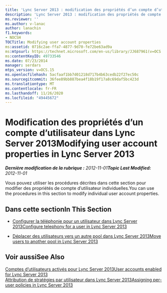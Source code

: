 ```yaml
---
title: 'Lync Server 2013 : modification des propriétés d’un compte d’utilisateur'
description: 'Lync Server 2013 : modification des propriétés de compte d’utilisateur.'
ms.reviewer: ''
ms.author: v-lanac
author: lanachin
f1.keywords:
- NOCSH
TOCTitle: Modifying user account properties
ms:assetid: 0716c2ae-ffa7-4877-9d70-fe72be63ad9a
ms:mtpsurl: https://technet.microsoft.com/en-us/library/JJ687961(v=OCS.15)
ms:contentKeyID: 49733546
ms.date: 07/23/2014
manager: serdars
mtps_version: v=OCS.15
ms.openlocfilehash: 5acfaaf1bb7d01218d717b4b63cedb22f27ec50c
ms.sourcegitcommit: 36fee89bb887bea4f18b19f17a8c69daf5bc423d
ms.translationtype: MT
ms.contentlocale: fr-FR
ms.lasthandoff: 11/26/2020
ms.locfileid: "49445672"
---
```

# <a name="modifying-user-account-properties-in-lync-server-2013"></a><span data-ttu-id="737ac-103">Modification des propriétés d’un compte d’utilisateur dans Lync Server 2013</span><span class="sxs-lookup"><span data-stu-id="737ac-103">Modifying user account properties in Lync Server 2013</span></span>

<div data-xmlns="http://www.w3.org/1999/xhtml">

<div class="topic" data-xmlns="http://www.w3.org/1999/xhtml" data-msxsl="urn:schemas-microsoft-com:xslt" data-cs="https://msdn.microsoft.com/">

<div data-asp="https://msdn2.microsoft.com/asp">



</div>

<div id="mainSection">

<div id="mainBody"><span data-ttu-id="737ac-104">

<span> </span></span><span class="sxs-lookup"><span data-stu-id="737ac-104">

<span> </span></span></span>

<span data-ttu-id="737ac-105">_**Dernière modification de la rubrique :** 2012-11-01_</span><span class="sxs-lookup"><span data-stu-id="737ac-105">_**Topic Last Modified:** 2012-11-01_</span></span>

<span data-ttu-id="737ac-106">Vous pouvez utiliser les procédures décrites dans cette section pour modifier des propriétés de compte d’utilisateur individuelles.</span><span class="sxs-lookup"><span data-stu-id="737ac-106">You can use the procedures in this section to modify individual user account properties.</span></span>

<div>

## <a name="in-this-section"></a><span data-ttu-id="737ac-107">Dans cette section</span><span class="sxs-lookup"><span data-stu-id="737ac-107">In This Section</span></span>

  - [<span data-ttu-id="737ac-108">Configurer la téléphonie pour un utilisateur dans Lync Server 2013</span><span class="sxs-lookup"><span data-stu-id="737ac-108">Configure telephony for a user in Lync Server 2013</span></span>](lync-server-2013-configure-telephony-for-a-user.md)

  - [<span data-ttu-id="737ac-109">Déplacer des utilisateurs vers un autre pool dans Lync Server 2013</span><span class="sxs-lookup"><span data-stu-id="737ac-109">Move users to another pool in Lync Server 2013</span></span>](lync-server-2013-move-users-to-another-pool.md)

</div>

<div>

## <a name="see-also"></a><span data-ttu-id="737ac-110">Voir aussi</span><span class="sxs-lookup"><span data-stu-id="737ac-110">See Also</span></span>


[<span data-ttu-id="737ac-111">Comptes d’utilisateurs activés pour Lync Server 2013</span><span class="sxs-lookup"><span data-stu-id="737ac-111">User accounts enabled for Lync Server 2013</span></span>](lync-server-2013-user-accounts-enabled-for-lync-server.md)  
[<span data-ttu-id="737ac-112">Attribution de stratégies par utilisateur dans Lync Server 2013</span><span class="sxs-lookup"><span data-stu-id="737ac-112">Assigning per-user policies in Lync Server 2013</span></span>](lync-server-2013-assigning-per-user-policies.md)  
  

<span data-ttu-id="737ac-113"></div>

</div>

<span> </span>

</div>

</div>

</span><span class="sxs-lookup"><span data-stu-id="737ac-113"></div>

</div>

<span> </span>

</div>

</div>

</span></span></div>

